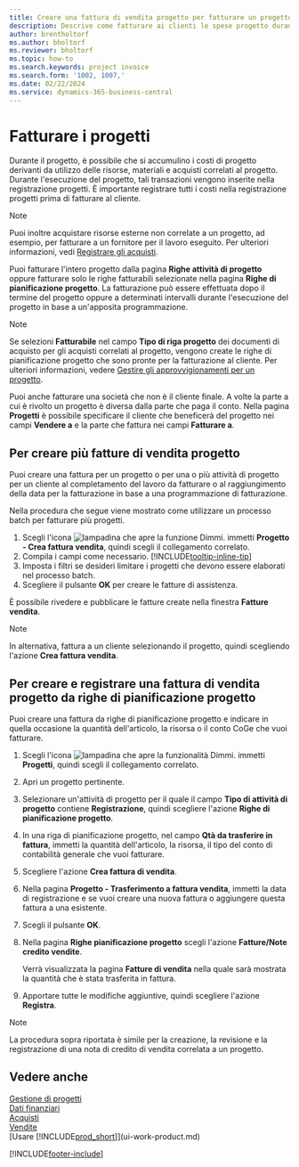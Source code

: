```yaml
---
title: Creare una fattura di vendita progetto per fatturare un progetto
description: Descrive come fatturare ai clienti le spese progetto durante lo svolgimento di un progetto e l'accumulo dei costi.
author: brentholtorf
ms.author: bholtorf
ms.reviewer: bholtorf
ms.topic: how-to
ms.search.keywords: project invoice
ms.search.form: '1002, 1007,'
ms.date: 02/22/2024
ms.service: dynamics-365-business-central
---
```

# <a name="invoice-projects"></a>Fatturare i progetti

Durante il progetto, è possibile che si accumulino i costi di progetto derivanti da utilizzo delle risorse, materiali e acquisti correlati al progetto. Durante l'esecuzione del progetto, tali transazioni vengono inserite nella registrazione progetti. È importante registrare tutti i costi nella registrazione progetti prima di fatturare al cliente.

> [!NOTE]
> Puoi inoltre acquistare risorse esterne non correlate a un progetto, ad esempio, per fatturare a un fornitore per il lavoro eseguito. Per ulteriori informazioni, vedi [Registrare gli acquisti](purchasing-how-record-purchases.md).

Puoi fatturare l'intero progetto dalla pagina **Righe attività di progetto** oppure fatturare solo le righe fatturabili selezionate nella pagina **Righe di pianificazione progetto**. La fatturazione può essere effettuata dopo il termine del progetto oppure a determinati intervalli durante l'esecuzione del progetto in base a un'apposita programmazione.

> [!NOTE]  
> Se selezioni **Fatturabile** nel campo **Tipo di riga progetto** dei documenti di acquisto per gli acquisti correlati al progetto, vengono create le righe di pianificazione progetto che sono pronte per la fatturazione al cliente. Per ulteriori informazioni, vedere [Gestire gli approvvigionamenti per un progetto](projects-how-manage-project-supplies.md).

Puoi anche fatturare una società che non è il cliente finale. A volte la parte a cui è rivolto un progetto è diversa dalla parte che paga il conto. Nella pagina **Progetti** è possibile specificare il cliente che beneficerà del progetto nei campi **Vendere a** e la parte che fattura nei campi **Fatturare a**.

## <a name="to-create-multiple-project-sales-invoices"></a>Per creare più fatture di vendita progetto

Puoi creare una fattura per un progetto o per una o più attività di progetto per un cliente al completamento del lavoro da fatturare o al raggiungimento della data per la fatturazione in base a una programmazione di fatturazione.

Nella procedura che segue viene mostrato come utilizzare un processo batch per fatturare più progetti.  

1. Scegli l'icona ![lampadina che apre la funzione Dimmi.](media/ui-search/search_small.png "Informazioni sull'operazione che si desidera eseguire") immetti **Progetto - Crea fattura vendita**, quindi scegli il collegamento correlato.  
2. Compila i campi come necessario. [!INCLUDE[tooltip-inline-tip](includes/tooltip-inline-tip_md.md)]
3. Imposta i filtri se desideri limitare i progetti che devono essere elaborati nel processo batch.
4. Scegliere il pulsante **OK** per creare le fatture di assistenza.  

È possibile rivedere e pubblicare le fatture create nella finestra **Fatture vendita**.

> [!NOTE]
> In alternativa, fattura a un cliente selezionando il progetto, quindi scegliendo l'azione **Crea fattura vendita**. 

## <a name="to-create-and-post-project-sales-invoice-from-project-planning-lines"></a>Per creare e registrare una fattura di vendita progetto da righe di pianificazione progetto

Puoi creare una fattura da righe di pianificazione progetto e indicare in quella occasione la quantità dell'articolo, la risorsa o il conto CoGe che vuoi fatturare.

1. Scegli l'icona ![lampadina che apre la funzionalità Dimmi.](media/ui-search/search_small.png "Dimmi cosa vuoi fare") immetti **Progetti**, quindi scegli il collegamento correlato.
2. Apri un progetto pertinente.
3. Selezionare un'attività di progetto per il quale il campo **Tipo di attività di progetto** contiene **Registrazione**, quindi scegliere l'azione **Righe di pianificazione progetto**.  
4. In una riga di pianificazione progetto, nel campo **Qtà da trasferire in fattura**, immetti la quantità dell'articolo, la risorsa, il tipo del conto di contabilità generale che vuoi fatturare.  
5. Scegliere l'azione **Crea fattura di vendita**.
6. Nella pagina **Progetto - Trasferimento a fattura vendita**, immetti la data di registrazione e se vuoi creare una nuova fattura o aggiungere questa fattura a una esistente.
7. Scegli il pulsante **OK**.  
8. Nella pagina **Righe pianificazione progetto** scegli l'azione **Fatture/Note credito vendite**.

    Verrà visualizzata la pagina **Fatture di vendita** nella quale sarà mostrata la quantità che è stata trasferita in fattura.
9. Apportare tutte le modifiche aggiuntive, quindi scegliere l'azione **Registra**.

> [!NOTE]  
> La procedura sopra riportata è simile per la creazione, la revisione e la registrazione di una nota di credito di vendita correlata a un progetto.

## <a name="see-also"></a>Vedere anche

[Gestione di progetti](projects-manage-projects.md)  
[Dati finanziari](finance.md)  
[Acquisti](purchasing-manage-purchasing.md)  
[Vendite](sales-manage-sales.md)  
[Usare [!INCLUDE[prod_short](includes/prod_short.md)]](ui-work-product.md)  

[!INCLUDE[footer-include](includes/footer-banner.md)]
